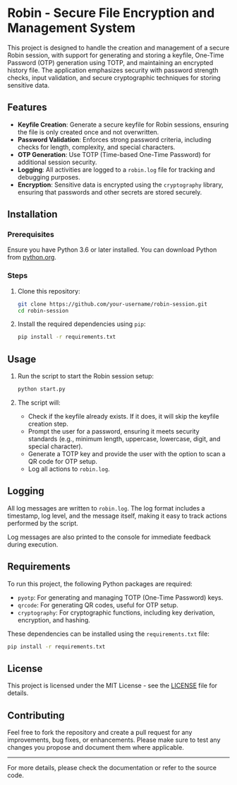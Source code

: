
# Robin -  Secure File Encryption and Management System

This project is designed to handle the creation and management of a secure Robin session, with support for generating and storing a keyfile, One-Time Password (OTP) generation using TOTP, and maintaining an encrypted history file. The application emphasizes security with password strength checks, input validation, and secure cryptographic techniques for storing sensitive data.

## Features

- **Keyfile Creation**: Generate a secure keyfile for Robin sessions, ensuring the file is only created once and not overwritten.
- **Password Validation**: Enforces strong password criteria, including checks for length, complexity, and special characters.
- **OTP Generation**: Use TOTP (Time-based One-Time Password) for additional session security.
- **Logging**: All activities are logged to a `robin.log` file for tracking and debugging purposes.
- **Encryption**: Sensitive data is encrypted using the `cryptography` library, ensuring that passwords and other secrets are stored securely.

## Installation

### Prerequisites

Ensure you have Python 3.6 or later installed. You can download Python from [python.org](https://www.python.org/downloads/).

### Steps

1. Clone this repository:
   ```bash
   git clone https://github.com/your-username/robin-session.git
   cd robin-session
   ```

2. Install the required dependencies using `pip`:
   ```bash
   pip install -r requirements.txt
   ```

## Usage

1. Run the script to start the Robin session setup:
   ```bash
   python start.py
   ```

2. The script will:
   - Check if the keyfile already exists. If it does, it will skip the keyfile creation step.
   - Prompt the user for a password, ensuring it meets security standards (e.g., minimum length, uppercase, lowercase, digit, and special character).
   - Generate a TOTP key and provide the user with the option to scan a QR code for OTP setup.
   - Log all actions to `robin.log`.

## Logging

All log messages are written to `robin.log`. The log format includes a timestamp, log level, and the message itself, making it easy to track actions performed by the script.

Log messages are also printed to the console for immediate feedback during execution.

## Requirements

To run this project, the following Python packages are required:

- `pyotp`: For generating and managing TOTP (One-Time Password) keys.
- `qrcode`: For generating QR codes, useful for OTP setup.
- `cryptography`: For cryptographic functions, including key derivation, encryption, and hashing.

These dependencies can be installed using the `requirements.txt` file:

```bash
pip install -r requirements.txt
```

## License

This project is licensed under the MIT License - see the [LICENSE](LICENSE) file for details.

## Contributing

Feel free to fork the repository and create a pull request for any improvements, bug fixes, or enhancements. Please make sure to test any changes you propose and document them where applicable.

---

For more details, please check the documentation or refer to the source code.
